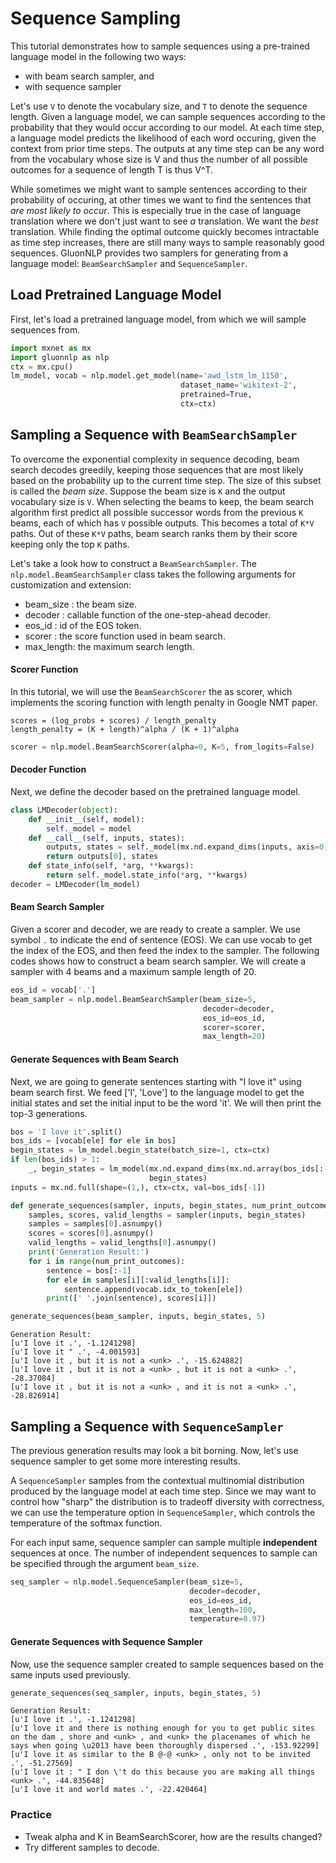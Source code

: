 
# Sequence Sampling

This tutorial demonstrates how to sample sequences using a pre-trained language model in the following two ways:

- with beam search sampler, and
- with sequence sampler

Let's use `V` to denote the vocabulary size, and `T` to denote the sequence length. Given a language model, we can sample sequences according to the probability that they would occur according to our model. At each time step, a language model predicts the likelihood of each word occuring, given the context from prior time steps. The outputs at any time step can be any word from the vocabulary whose size is V and thus the number of all possible outcomes for a sequence of length T is thus V^T. 

While sometimes we might want to sample sentences according to their probability of occuring, at other times we want to find the sentences that *are most likely to occur*. This is especially true in the case of language translation where we don't just want to see *a* translation. We want the *best* translation. While finding the optimal outcome quickly becomes intractable as time step increases, there are still many ways to sample reasonably good sequences. GluonNLP provides two samplers for generating from a language model: `BeamSearchSampler` and `SequenceSampler`.

## Load Pretrained Language Model
First, let's load a pretrained language model, from which we will sample sequences from. 


```python
import mxnet as mx
import gluonnlp as nlp
ctx = mx.cpu()
lm_model, vocab = nlp.model.get_model(name='awd_lstm_lm_1150',
                                      dataset_name='wikitext-2',
                                      pretrained=True,
                                      ctx=ctx)
```

## Sampling a Sequence with `BeamSearchSampler`


To overcome the exponential complexity in sequence decoding, beam search decodes greedily, keeping those sequences that are most likely based on the probability up to the current time step. The size of this subset is called the *beam size*. Suppose the beam size is `K` and the output vocabulary size is `V`. When selecting the beams to keep, the beam search algorithm first predict all possible successor words from the previous `K` beams, each of which has `V` possible outputs. This becomes a total of `K*V` paths. Out of these `K*V` paths, beam search ranks them by their score keeping only the top `K` paths.

Let's take a look how to construct a `BeamSearchSampler`. The `nlp.model.BeamSearchSampler` class takes the following arguments for customization and extension:
- beam_size : the beam size.
- decoder : callable function of the one-step-ahead decoder.
- eos_id : id of the EOS token.
- scorer : the score function used in beam search.
- max_length: the maximum search length.

#### Scorer Function

In this tutorial, we will use the `BeamSearchScorer` the as scorer, which implements the scoring function with length penalty in Google NMT paper. 
```
scores = (log_probs + scores) / length_penalty
length_penalty = (K + length)^alpha / (K + 1)^alpha
```


```python
scorer = nlp.model.BeamSearchScorer(alpha=0, K=5, from_logits=False)
```

#### Decoder Function
Next, we define the decoder based on the pretrained language model.


```python
class LMDecoder(object):
    def __init__(self, model):
        self._model = model
    def __call__(self, inputs, states):
        outputs, states = self._model(mx.nd.expand_dims(inputs, axis=0), states)
        return outputs[0], states
    def state_info(self, *arg, **kwargs):
        return self._model.state_info(*arg, **kwargs)
decoder = LMDecoder(lm_model)
```

#### Beam Search Sampler

Given a scorer and decoder, we are ready to create a sampler. We use symbol `.` to indicate the end of sentence (EOS). We can use vocab to get the index of the EOS, and then feed the index to the sampler. The following codes shows how to construct a beam search sampler. We will create a sampler with 4 beams and a maximum sample length of 20.




```python
eos_id = vocab['.']
beam_sampler = nlp.model.BeamSearchSampler(beam_size=5,
                                           decoder=decoder,
                                           eos_id=eos_id,
                                           scorer=scorer,
                                           max_length=20)
```

#### Generate Sequences with Beam Search

Next, we are going to generate sentences starting with "I love it" using beam search first. We feed ['I', 'Love'] to the language model to get the initial states and set the initial input to be the word 'it'. We will then print the top-3 generations.


```python
bos = 'I love it'.split()
bos_ids = [vocab[ele] for ele in bos]
begin_states = lm_model.begin_state(batch_size=1, ctx=ctx)
if len(bos_ids) > 1:
    _, begin_states = lm_model(mx.nd.expand_dims(mx.nd.array(bos_ids[:-1]), axis=1),
                               begin_states)
inputs = mx.nd.full(shape=(1,), ctx=ctx, val=bos_ids[-1])
```


```python
def generate_sequences(sampler, inputs, begin_states, num_print_outcomes):
    samples, scores, valid_lengths = sampler(inputs, begin_states)
    samples = samples[0].asnumpy()
    scores = scores[0].asnumpy()
    valid_lengths = valid_lengths[0].asnumpy()
    print('Generation Result:')
    for i in range(num_print_outcomes):
        sentence = bos[:-1]
        for ele in samples[i][:valid_lengths[i]]:
            sentence.append(vocab.idx_to_token[ele])
        print([' '.join(sentence), scores[i]])
```


```python
generate_sequences(beam_sampler, inputs, begin_states, 5)
```

    Generation Result:
    [u'I love it .', -1.1241298]
    [u'I love it " .', -4.001593]
    [u'I love it , but it is not a <unk> .', -15.624882]
    [u'I love it , but it is not a <unk> , but it is not a <unk> .', -28.37084]
    [u'I love it , but it is not a <unk> , and it is not a <unk> .', -28.826914]


## Sampling a Sequence with `SequenceSampler`

The previous generation results may look a bit borning. Now, let's use sequence sampler to get some more interesting results.

A `SequenceSampler` samples from the contextual multinomial distribution produced by the language model at each time step. Since we may want to control how "sharp" the distribution is to tradeoff diversity with correctness, we can use the temperature option in `SequenceSampler`, which controls the temperature of the softmax function.

For each input same, sequence sampler can sample multiple **independent** sequences at once. The number of independent sequences to sample can be specified through the argument `beam_size`.


```python
seq_sampler = nlp.model.SequenceSampler(beam_size=5,
                                        decoder=decoder,
                                        eos_id=eos_id,
                                        max_length=100,
                                        temperature=0.97)
```

#### Generate Sequences with Sequence Sampler
Now, use the sequence sampler created to sample sequences based on the same inputs used previously.




```python
generate_sequences(seq_sampler, inputs, begin_states, 5)
```

    Generation Result:
    [u'I love it .', -1.1241298]
    [u'I love it and there is nothing enough for you to get public sites on the dam , shore and <unk> , and <unk> the placenames of which he says when going \u2013 have been thoroughly dispersed .', -153.92299]
    [u'I love it as similar to the B @-@ <unk> , only not to be invited .', -51.27569]
    [u'I love it : " I don \'t do this because you are making all things <unk> .', -44.835648]
    [u'I love it and world mates .', -22.420464]


### Practice

- Tweak alpha and K in BeamSearchScorer, how are the results changed?
- Try different samples to decode.
